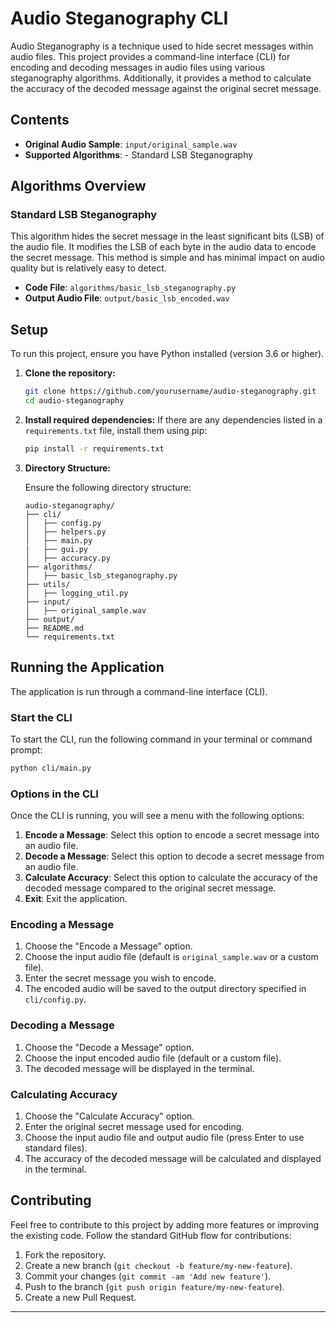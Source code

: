 # Audio Steganography CLI

Audio Steganography is a technique used to hide secret messages within audio files. This project provides a command-line interface (CLI) for encoding and decoding messages in audio files using various steganography algorithms. Additionally, it provides a method to calculate the accuracy of the decoded message against the original secret message.

## Contents

- **Original Audio Sample**: `input/original_sample.wav`
- **Supported Algorithms**:  - Standard LSB Steganography
## Algorithms Overview

###  Standard LSB Steganography

This algorithm hides the secret message in the least significant bits (LSB) of the audio file. It modifies the LSB of each byte in the audio data to encode the secret message. This method is simple and has minimal impact on audio quality but is relatively easy to detect.

- **Code File**: `algorithms/basic_lsb_steganography.py`
- **Output Audio File**: `output/basic_lsb_encoded.wav`

## Setup

To run this project, ensure you have Python installed (version 3.6 or higher).

1. **Clone the repository:**
   ```bash
   git clone https://github.com/yourusername/audio-steganography.git
   cd audio-steganography
   ```

2. **Install required dependencies:**
   If there are any dependencies listed in a `requirements.txt` file, install them using pip:
   ```bash
   pip install -r requirements.txt
   ```

3. **Directory Structure:**

   Ensure the following directory structure:

   ```
   audio-steganography/
   ├── cli/
   │   ├── config.py
   │   ├── helpers.py
   │   ├── main.py
   |   ├── gui.py                                                                                                                      
   │   ├── accuracy.py
   ├── algorithms/
   │   ├── basic_lsb_steganography.py
   ├── utils/
   │   ├── logging_util.py
   ├── input/
   │   ├── original_sample.wav
   ├── output/
   ├── README.md
   └── requirements.txt
   ```

## Running the Application

The application is run through a command-line interface (CLI).

### Start the CLI

To start the CLI, run the following command in your terminal or command prompt:

```bash
python cli/main.py
```

### Options in the CLI

Once the CLI is running, you will see a menu with the following options:

1. **Encode a Message**: Select this option to encode a secret message into an audio file.
2. **Decode a Message**: Select this option to decode a secret message from an audio file.
3. **Calculate Accuracy**: Select this option to calculate the accuracy of the decoded message compared to the original secret message.
4. **Exit**: Exit the application.

### Encoding a Message

1. Choose the "Encode a Message" option.
2. Choose the input audio file (default is `original_sample.wav` or a custom file).
3. Enter the secret message you wish to encode.
4. The encoded audio will be saved to the output directory specified in `cli/config.py`.

### Decoding a Message

1. Choose the "Decode a Message" option.
2. Choose the input encoded audio file (default or a custom file).
3. The decoded message will be displayed in the terminal.

### Calculating Accuracy

1. Choose the "Calculate Accuracy" option.
2. Enter the original secret message used for encoding.
3. Choose the input audio file and output audio file (press Enter to use standard files).
4. The accuracy of the decoded message will be calculated and displayed in the terminal.


## Contributing

Feel free to contribute to this project by adding more features or improving the existing code. Follow the standard GitHub flow for contributions:

1. Fork the repository.
2. Create a new branch (`git checkout -b feature/my-new-feature`).
3. Commit your changes (`git commit -am 'Add new feature'`).
4. Push to the branch (`git push origin feature/my-new-feature`).
5. Create a new Pull Request.

---
